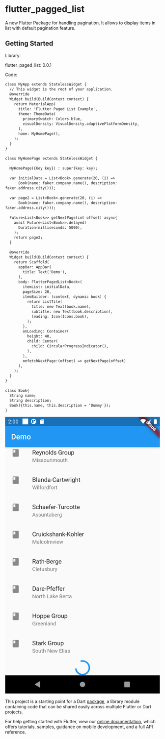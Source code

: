 # flutter_pagged_list

A new Flutter Package for handling pagination. It allows to display items in list with default pagination feature.

## Getting Started

Library: 

flutter_paged_list: 0.0.1

Code:
```
class MyApp extends StatelessWidget {
  // This widget is the root of your application.
  @override
  Widget build(BuildContext context) {
    return MaterialApp(
      title: 'Flutter Paged List Example',
      theme: ThemeData(
        primarySwatch: Colors.blue,
        visualDensity: VisualDensity.adaptivePlatformDensity,
      ),
      home: MyHomePage(),
    );
  }
}

class MyHomePage extends StatelessWidget {

  MyHomePage({Key key}) : super(key: key);

  var initialData = List<Book>.generate(20, (i) =>
      Book(name: faker.company.name(), description: faker.address.city()));

  var page2 = List<Book>.generate(20, (i) =>
      Book(name: faker.company.name(), description: faker.address.city()));

  Future<List<Book>> getNextPage(int offset) async{
    await Future<List<Book>>.delayed(
      Duration(milliseconds: 5000),
    );
    return page2;
  }

  @override
  Widget build(BuildContext context) {
    return Scaffold(
      appBar: AppBar(
        title: Text('Demo'),
      ),
      body: FlutterPagedList<Book>(
        itemList: initialData,
        pageSize: 20,
        itemBuilder: (context, dynamic book) {
          return ListTile(
            title: new Text(book.name),
            subtitle: new Text(book.description),
            leading: Icon(Icons.book),
          );
        },
        onLoading: Container(
          height: 40,
          child: Center(
            child: CircularProgressIndicator(),
          ),
        ),
        onfetchNextPage:(offset) => getNextPage(offset)
      ),
    );
  }
}

class Book{
  String name;
  String description;
  Book({this.name, this.description = 'Dummy'});
}
```

![Screenshot](screenshot.png)

This project is a starting point for a Dart
[package](https://flutter.dev/developing-packages/),
a library module containing code that can be shared easily across
multiple Flutter or Dart projects.

For help getting started with Flutter, view our 
[online documentation](https://flutter.dev/docs), which offers tutorials, 
samples, guidance on mobile development, and a full API reference.
